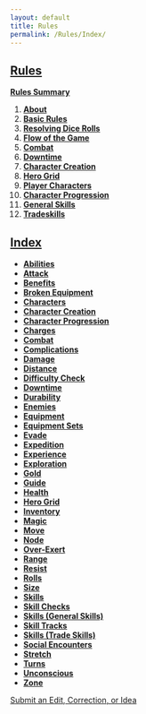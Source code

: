 ```yaml
---
layout: default
title: Rules
permalink: /Rules/Index/
---
```

## [Rules](#rules)
**[Rules Summary]({{site.baseurl}}/Rules/Summary/#summary)** 
1. **[About]({{site.baseurl}}/Rules/1/#about-expeditions)**
2. **[Basic Rules]({{site.baseurl}}/Rules/2/#basic-rules)**
3. **[Resolving Dice Rolls]({{site.baseurl}}/Rules/3/#resolving-dice-rolls)**
4. **[Flow of the Game]({{site.baseurl}}/Rules/4/#flow-of-the-game)**
5. **[Combat]({{site.baseurl}}/Rules/5/#combat)**
6. **[Downtime]({{site.baseurl}}/Rules/6/#downtime)**
7. **[Character Creation]({{site.baseurl}}/Rules/7/#character-creation)**
8. **[Hero Grid]({{site.baseurl}}/Rules/8/#hero-grid)**
9. **[Player Characters]({{site.baseurl}}/Rules/9/#player-characters)**
10. **[Character Progression]({{site.baseurl}}/Rules/10/#character-progression)**
11. **[General Skills]({{site.baseurl}}/Rules/11/#general-skills)**
12. **[Tradeskills]({{site.baseurl}}/Rules/12/#tradeskills)**

## [Index](#index)
- **[Abilities]({{site.baseurl}}/Rules/9/#abilities)**
- **[Attack]({{site.baseurl}}/Rules/5/#attacking)**
- **[Benefits]({{site.baseurl}}/Rules/0/#missing-rule)**
- **[Broken Equipment]({{site.baseurl}}/Rules/0/#missing-rule)**
- **[Characters]({{site.baseurl}}/Rules/9/#player-characters)**
- **[Character Creation]({{site.baseurl}}/Rules/7/#character-creation)**
- **[Character Progression]({{site.baseurl}}/Rules/10/#character-progression)**
- **[Charges]({{site.baseurl}}/Rules/9/#abilities)**
- **[Combat]({{site.baseurl}}/Rules/5/#combat)**
- **[Complications]({{site.baseurl}}/Rules/0/#missing-rule)**
- **[Damage]({{site.baseurl}}/Rules/5/#taking-damage)**
- **[Distance]({{site.baseurl}}/Rules/5/#zoned-combat)**
- **[Difficulty Check]({{site.baseurl}}/Rules/3/#resolving-dice-rolls)**
- **[Downtime]({{site.baseurl}}/Rules/6/#downtime)**
- **[Durability]({{site.baseurl}}/Rules/9/#equipment)**
- **[Enemies]({{site.baseurl}}/Rules/5/#enemy-turn)**
- **[Equipment ]({{site.baseurl}}/Rules/9/#equipment)**
- **[Equipment Sets]({{site.baseurl}}/Rules/7/#equipment-sets)**
- **[Evade]({{site.baseurl}}/Rules/9/#skills)**
- **[Expedition]({{site.baseurl}}/Rules/4/#expedition)**
- **[Experience]({{site.baseurl}}/Rules/10/#gaining-experience)**
- **[Exploration]({{site.baseurl}}/Rules/4/#social-and-exploration)**
- **[Gold]({{site.baseurl}}/Rules/10/#managing-equipment)**
- **[Guide]({{site.baseurl}}/Rules/2/)**
- **[Health]({{site.baseurl}}/Rules/9/#player-characters)**
- **[Hero Grid]({{site.baseurl}}/Rules/8/#hero-grid)**
- **[Inventory]({{site.baseurl}}/Rules/10/#managing-equipment)**
- **[Magic]({{site.baseurl}}/Rules/9/#player-characters)**
- **[Move]({{site.baseurl}}/Rules/5/#zoned-combat)**
- **[Node]({{site.baseurl}}/Rules/8/#hero-grid)**
- **[Over-Exert]({{site.baseurl}}/Rules/3/#resolving-dice-rolls)**
- **[Range]({{site.baseurl}}/Rules/5/#zoned-combat)**
- **[Resist]({{site.baseurl}}/Rules/9/#skills)**
- **[Rolls]({{site.baseurl}}/Rules/3/#resolving-dice-rolls)**
- **[Size]({{site.baseurl}}/Rules/7/#size)**
- **[Skills]({{site.baseurl}}/Rules/9/#skills)**
- **[Skill Checks]({{site.baseurl}}/Rules/3/#resolving-dice-rolls)**
- **[Skills (General Skills)]({{site.baseurl}}/Rules/11/#general-skills)**
- **[Skill Tracks]({{site.baseurl}}/Rules/9/#skills)**
- **[Skills (Trade Skills)]({{site.baseurl}}/Rules/12/#tradeskills)**
- **[Social Encounters]({{site.baseurl}}/Rules/4/#social-and-exploration)**
- **[Stretch]({{site.baseurl}}/Rules/3/#resolving-dice-rolls)**
- **[Turns]({{site.baseurl}}/Rules/5/#turn-order)**
- **[Unconscious]({{site.baseurl}}/Rules/0/#missing-rule)**
- **[Zone]({{site.baseurl}}/Rules/5/#zoned-combat)**

[Submit an Edit, Correction, or Idea](https://github.com/SmashXanadu/Expeditions/issues/new)